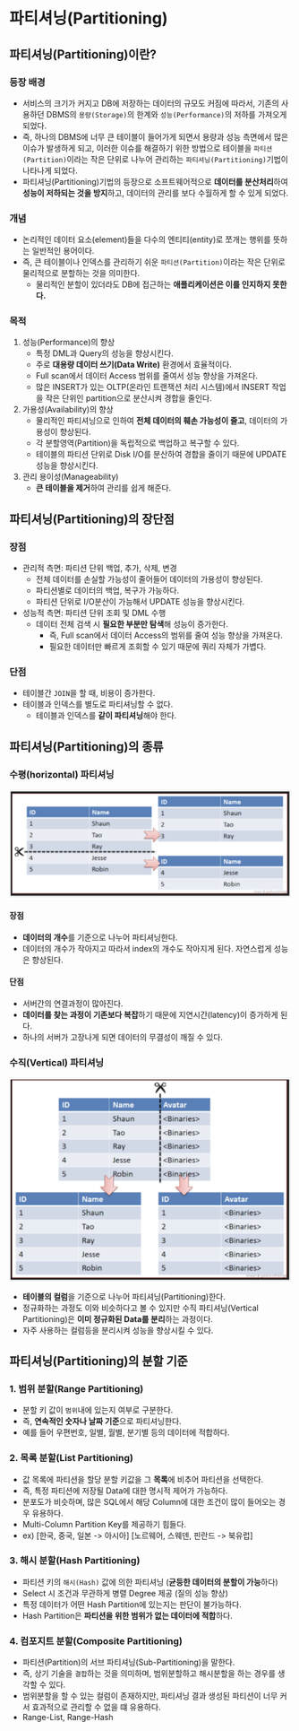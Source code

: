# 파티셔닝(Partitioning)

## 파티셔닝(Partitioning)이란?

### 등장 배경

- 서비스의 크기가 커지고 DB에 저장하는 데이터의 규모도 커짐에 따라서, 기존의 사용하던 DBMS의 `용량(Storage)`의 한계와 `성능(Performance)`의 저하를 가져오게 되었다.
- 즉, 하나의 DBMS에 너무 큰 테이블이 들어가게 되면서 용량과 성능 측면에서 많은 이슈가 발생하게 되고, 이러한 이슈를 해결하기 위한 방법으로 테이블을 `파티션(Partition)`이라는 작은 단위로 나누어 관리하는 `파티셔닝(Partitioning)`기법이 나타나게 되었다.
- 파티셔닝(Partitioning)기법의 등장으로 소프트웨어적으로 **데이터를 분산처리**하여 **성능이 저하되는 것을 방지**하고, 데이터의 관리를 보다 수월하게 할 수 있게 되었다.

### 개념

- 논리적인 데이터 요소(element)들을 다수의 엔티티(entity)로 쪼개는 행위를 뜻하는 일반적인 용어이다.
- 즉, 큰 테이블이나 인덱스를 관리하기 쉬운 `파티션(Partition)`이라는 작은 단위로 물리적으로 분할하는 것을 의미한다.
	- 물리적인 분할이 있더라도 DB에 접근하는 **애플리케이션은 이를 인지하지 못한다.**

### 목적

1. 성능(Performance)의 향상
	- 특정 DML과 Query의 성능을 향상시킨다.
	- 주로 **대용량 데이터 쓰기(Data Write)** 환경에서 효율적이다.
	- Full scan에서 데이터 Access 범위를 줄여서 성능 향상을 가져온다.
	- 많은 INSERT가 있는 OLTP(온라인 트랜잭션 처리 시스템)에서 INSERT 작업을 작은 단위인 partition으로 분산시켜 경합을 줄인다.
2. 가용성(Availability)의 향상
	- 물리적인 파티셔닝으로 인하여 **전체 데이터의 훼손 가능성이 줄고**, 데이터의 가용성이 향상된다.
	- 각 분할영역(Partition)을 독립적으로 백업하고 복구할 수 있다.
	- 테이블의 파티션 단위로 Disk I/O를 분산하여 경합을 줄이기 때문에 UPDATE 성능을 향상시킨다.
3. 관리 용이성(Manageability)
	- **큰 테이블을 제거**하여 관리를 쉽게 해준다.

## 파티셔닝(Partitioning)의 장단점

### 장점

- 관리적 측면: 파티션 단위 백업, 추가, 삭제, 변경
	- 전체 데이터를 손실할 가능성이 줄어들어 데이터의 가용성이 향상된다.
	- 파티션별로 데이터의 백업, 복구가 가능하다.
	- 파티션 단위로 I/O분산이 가능해서 UPDATE 성능을 향상시킨다.
- 성능적 측면: 파티션 단위 조회 및 DML 수행
	- 데이터 전체 검색 시 **필요한 부분만 탐색**해 성능이 증가한다.
		- 즉, Full scan에서 데이터 Access의 범위를 줄여 성능 향상을 가져온다.
		- 필요한 데이터만 빠르게 조회할 수 있기 때문에 쿼리 자체가 가볍다.

### 단점

- 테이블간 `JOIN`을 할 때, 비용이 증가한다.
- 테이블과 인덱스를 별도로 파티셔닝할 수 없다.
	- 테이블과 인덱스를 **같이 파티셔닝**해야 한다.

## 파티셔닝(Partitioning)의 종류

### 수평(horizontal) 파티셔닝

![horizontal_partitioning](./images/horizontal_partitioning.png)

#### 장점

- **데이터의 개수**를 기준으로 나누어 파티셔닝한다.
- 데이터의 개수가 작아지고 따라서 index의 개수도 작아지게 된다. 자연스럽게 성능은 향상된다.

#### 단점

- 서버간의 연결과정이 많아진다.
- **데이터를 찾는 과정이 기존보다 복잡**하기 때문에 지연시간(latency)이 증가하게 된다.
- 하나의 서버가 고장나게 되면 데이터의 무결성이 깨질 수 있다.

### 수직(Vertical) 파티셔닝

![vertical_partitioning](./images/vertical_partitioning.png)

- **테이블의 컬럼**을 기준으로 나누어 파티셔닝(Partitioning)한다.
- 정규화하는 과정도 이와 비슷하다고 볼 수 있지만 수직 파티셔닝(Vertical Partitioning)은 **이미 정규화된 Data를 분리**하는 과정이다.
- 자주 사용하는 컬럼등을 분리시켜 성능을 향상시킬 수 있다.

## 파티셔닝(Partitioning)의 분할 기준

### 1. 범위 분할(Range Partitioning)

- 분할 키 값이 `범위`내에 있는지 여부로 구분한다.
- 즉, **연속적인 숫자나 날짜 기준**으로 파티셔닝한다.
- 예를 들어 우편번호, 일별, 월별, 분기별 등의 데이터에 적합하다.

### 2. 목록 분할(List Partitioning)

- 값 목록에 파티션을 할당 분할 키값을 그 **목록**에 비추어 파티션을 선택한다.
- 즉, 특정 파티션에 저장될 Data에 대한 명시적 제어가 가능하다.
- 분포도가 비슷하며, 많은 SQL에서 해당 Column에 대한 조건이 많이 들어오는 경우 유용하다.
- Multi-Column Partition Key를 제공하기 힘들다.
- ex) [한국, 중국, 일본 -> 아시아] [노르웨어, 스웨덴, 핀란드 -> 북유럽]

### 3. 해시 분할(Hash Partitioning)

- 파티션 키의 `해시(Hash)` 값에 의한 파티셔닝 (**균등한 데이터의 분할이 가능**하다)
- Select 시 조건과 무관하게 병렬 Degree 제공 (질의 성능 향상)
- 특정 데이터가 어떤 Hash Partition에 있는지는 판단이 불가능하다.
- Hash Partition은 **파티션을 위한 범위가 없는 데이터에 적합**하다.

### 4. 컴포지트 분할(Composite Partitioning)

- 파티션(Partition)의 서브 파티셔닝(Sub-Partitioning)을 말한다.
- 즉, 상기 기술을 `결합`하는 것을 의미하며, 범위분할하고 해시분할을 하는 경우를 생각할 수 있다.
- 범위분할을 할 수 있는 컬럼이 존재하지만, 파티셔닝 결과 생성된 파티션이 너무 커서 효과적으로 관리할 수 없을 떄 유용하다.
- Range-List, Range-Hash

